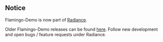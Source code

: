 ## Notice

Flamingo-Demo is now part of [Radiance](https://github.com/kirill-grouchnikov/radiance).

Older Flamingo-Demo releases can be found [here](https://github.com/kirill-grouchnikov/radiance/tree/master/drop/archive). Follow new development and open bugs / feature requests under Radiance.
